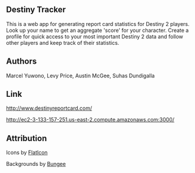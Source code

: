 ## Destiny Tracker

This is a web app for generating report card statistics for Destiny 2 players.
Look up your name to get an aggregate 'score' for your character. Create a profile 
for quick access to your most important Destiny 2 data and
follow other players and keep track of their statistics.

## Authors

Marcel Yuwono, Levy Price, Austin McGee, Suhas Dundigalla

## Link

http://www.destinyreportcard.com/

http://ec2-3-133-157-251.us-east-2.compute.amazonaws.com:3000/

## Attribution

Icons by [FlatIcon](https://www.flaticon.com/authors/freepik)

Backgrounds by [Bungee](https://www.bungie.net/)
